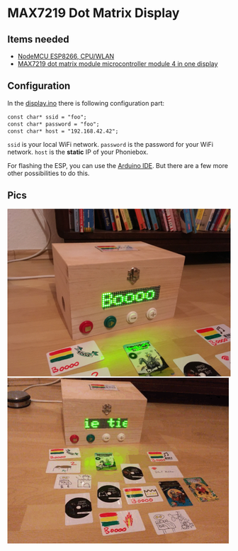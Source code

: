 
# MAX7219 Dot Matrix Display

## Items needed

* [NodeMCU ESP8266, CPU/WLAN](https://amzn.to/2urDAky)
* [MAX7219 dot matrix module microcontroller module 4 in one display](https://amzn.to/2Sa5Scx)

## Configuration

In the [display.ino](display.ino#L48-L50) there is following configuration part:

    const char* ssid = "foo";
    const char* password = "foo";
    const char* host = "192.168.42.42";

`ssid` is your local WiFi network.
`password` is the password for your WiFi network.
`host` is the **static** IP of your Phoniebox.

For flashing the ESP, you can use the [Arduino IDE](https://en.wikipedia.org/wiki/Arduino_IDE). But there are a few more other possibilities to do this.

## Pics

![still](still.jpg)
![ticker](ticker.gif)
